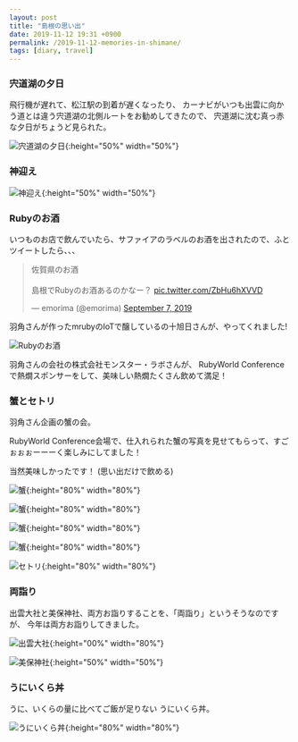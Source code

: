 ```yaml
---
layout: post
title: "島根の思い出"
date: 2019-11-12 19:31 +0900
permalink: /2019-11-12-memories-in-shimane/
tags: [diary, travel]
---
```


### 宍道湖の夕日

飛行機が遅れて、松江駅の到着が遅くなったり、
カーナビがいつも出雲に向かう道とは違う宍道湖の北側ルートをお勧めしてきたので、
宍道湖に沈む真っ赤な夕日がちょうど見られた。

![宍道湖の夕日](/assets/images/201911/sunset.jpg){:height="50%" width="50%"}

### 神迎え

![神迎え](/assets/images/201911/kamimukae.jpg){:height="50%" width="50%"}

### Rubyのお酒

いつものお店で飲んでいたら、サファイアのラベルのお酒を出されたので、ふとツイートしたら、、、

<blockquote class="twitter-tweet"><p lang="ja" dir="ltr">佐賀県のお酒<br><br>島根でRubyのお酒あるのかなー？ <a href="https://t.co/ZbHu6hXVVD">pic.twitter.com/ZbHu6hXVVD</a></p>&mdash; emorima (@emorima) <a href="https://twitter.com/emorima/status/1170312637004992512?ref_src=twsrc%5Etfw">September 7, 2019</a></blockquote> <script async src="https://platform.twitter.com/widgets.js" charset="utf-8"></script>

羽角さんが作ったmrubyのIoTで醸しているの十旭日さんが、やってくれました!

![Rubyのお酒](/assets/images/201911/ruby-sake.jpg)

羽角さんの会社の株式会社モンスター・ラボさんが、
RubyWorld Conferenceで熱燗スポンサーをして、美味しい熱燗たくさん飲めて満足！

### 蟹とセトリ

羽角さん企画の蟹の会。

RubyWorld Conference会場で、仕入れられた蟹の写真を見せてもらって、すごぉぉぉーーーく楽しみにしてました！

当然美味しかったです！ (思い出だけで飲める)

![蟹](/assets/images/201911/kani_femail.jpg){:height="80%" width="80%"}

![蟹](/assets/images/201911/kani_sashimi.jpg){:height="80%" width="80%"}

![蟹](/assets/images/201911/kani_yaki.jpg){:height="80%" width="80%"}

![蟹](/assets/images/201911/kani_meshi.jpg){:height="80%" width="80%"}

![セトリ](/assets/images/201911/setori.jpg){:height="80%" width="80%"}

### 両詣り

出雲大社と美保神社、両方お詣りすることを、「両詣り」というそうなのですが、
今年は両方お詣りしてきました。

![出雲大社](/assets/images/201911/izumo_taisha.jpg){:height="00%" width="80%"}

![美保神社](/assets/images/201911/miho_shrine.jpg){:height="50%" width="50%"}

### うにいくら丼

うに、いくらの量に比べてご飯が足りない うにいくら丼。

![うにいくら丼](/assets/images/201911/uni_ikura.jpg){:height="80%" width="80%"}

